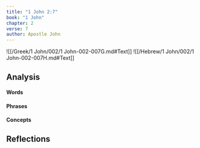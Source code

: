 ```yaml
---
title: "1 John 2:7"
book: "1 John"
chapter: 2
verse: 7
author: Apostle John
---
```

![[/Greek/1 John/002/1 John-002-007G.md#Text]]
![[/Hebrew/1 John/002/1 John-002-007H.md#Text]]

## Analysis

#### Words

#### Phrases

#### Concepts

## Reflections
